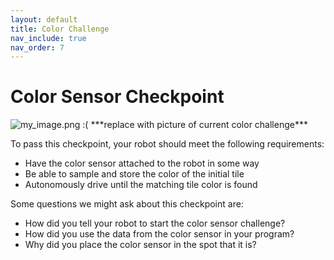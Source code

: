 ```yaml
---
layout: default
title: Color Challenge
nav_include: true
nav_order: 7
---
```

# Color Sensor Checkpoint

<img src="{{ '/_assets/images/my_image.png' | prepend: site.baseurl }}" alt="my_image.png :(">
***replace with picture of current color challenge***

To pass this checkpoint, your robot should meet the following requirements:

* Have the color sensor attached to the robot in some way
* Be able to sample and store the color of the initial tile
* Autonomously drive until the matching tile color is found

Some questions we might ask about this checkpoint are:

* How did you tell your robot to start the color sensor challenge?
* How did you use the data from the color sensor in your program?
* Why did you place the color sensor in the spot that it is?
